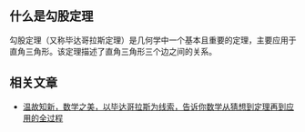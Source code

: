 ## 什么是勾股定理

勾股定理（又称毕达哥拉斯定理）是几何学中一个基本且重要的定理，主要应用于直角三角形。该定理描述了直角三角形三个边之间的关系。

## 相关文章

* [温故知新，数学之美，以毕达哥拉斯为线索，告诉你数学从猜想到定理再到应用的全过程](https://www.cnblogs.com/taylorshi/p/18468692.html)